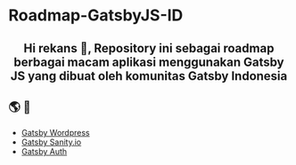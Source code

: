 # Roadmap-GatsbyJS-ID

<h2 align="center">
    Hi rekans 👋, Repository ini sebagai roadmap berbagai macam aplikasi menggunakan Gatsby JS yang dibuat oleh komunitas Gatsby Indonesia 
</h2>

## 🌎 🔎

- [Gatsby Wordpress](https://github.com/GatsbyJS-Indonesia/Roadmap-GatsbyJS-ID/edit/main/README.md)
- [Gatsby Sanity.io](https://github.com/GatsbyJS-Indonesia/Roadmap-GatsbyJS-ID/edit/main/README.md)
- [Gatsby Auth](https://github.com/GatsbyJS-Indonesia/Roadmap-GatsbyJS-ID/edit/main/README.md)

